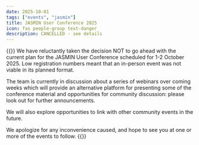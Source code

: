 ```yaml
---
date: 2025-10-01
tags: ["events", "jasmin"]
title: JASMIN User Conference 2025
icon: fas people-group text-danger
description: CANCELLED - see details
---
```


{{<alert type="danger">}}
We have reluctantly taken the decision NOT to go ahead with the current plan for the JASMIN User Conference scheduled for 1-2 October 2025. Low registration numbers meant that an in-person event was not viable in its planned format.

The team is currently in discussion about a series of webinars over coming weeks which will provide an alternative platform for presenting some of the conference material and opportunities for community discussion: please look out for further announcements.

We will also explore opportunities to link with other community events in the future.

We apologize for any inconvenience caused, and hope to see you at one or more of the events to follow.
{{</alert>}}
